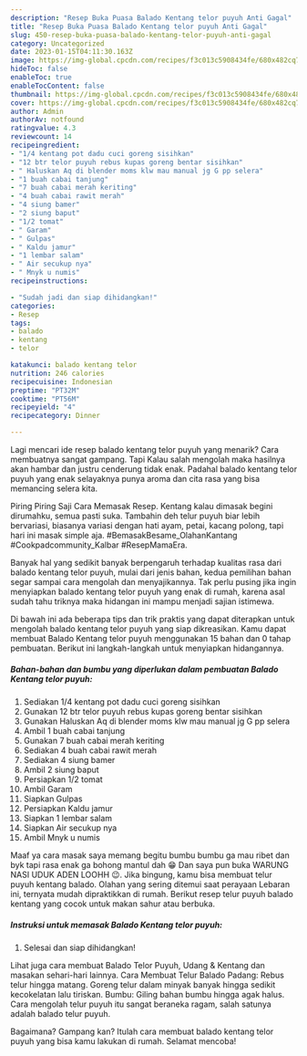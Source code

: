 ```yaml
---
description: "Resep Buka Puasa Balado Kentang telor puyuh Anti Gagal"
title: "Resep Buka Puasa Balado Kentang telor puyuh Anti Gagal"
slug: 450-resep-buka-puasa-balado-kentang-telor-puyuh-anti-gagal
category: Uncategorized
date: 2023-01-15T04:11:30.163Z
image: https://img-global.cpcdn.com/recipes/f3c013c5908434fe/680x482cq70/balado-kentang-telor-puyuh-foto-resep-utama.jpg
hideToc: false
enableToc: true
enableTocContent: false
thumbnail: https://img-global.cpcdn.com/recipes/f3c013c5908434fe/680x482cq70/balado-kentang-telor-puyuh-foto-resep-utama.jpg
cover: https://img-global.cpcdn.com/recipes/f3c013c5908434fe/680x482cq70/balado-kentang-telor-puyuh-foto-resep-utama.jpg
author: Admin
authorAv: notfound
ratingvalue: 4.3
reviewcount: 14
recipeingredient:
- "1/4 kentang pot dadu cuci goreng sisihkan"
- "12 btr telor puyuh rebus kupas goreng bentar sisihkan"
- " Haluskan Aq di blender moms klw mau manual jg G pp selera"
- "1 buah cabai tanjung"
- "7 buah cabai merah keriting"
- "4 buah cabai rawit merah"
- "4 siung bamer"
- "2 siung baput"
- "1/2 tomat"
- " Garam"
- " Gulpas"
- " Kaldu jamur"
- "1 lembar salam"
- " Air secukup nya"
- " Mnyk u numis"
recipeinstructions:

- "Sudah jadi dan siap dihidangkan!"
categories:
- Resep
tags:
- balado
- kentang
- telor

katakunci: balado kentang telor 
nutrition: 246 calories
recipecuisine: Indonesian
preptime: "PT32M"
cooktime: "PT56M"
recipeyield: "4"
recipecategory: Dinner

---
```



Lagi mencari ide resep balado kentang telor puyuh yang menarik? Cara membuatnya sangat gampang. Tapi Kalau salah mengolah maka hasilnya akan hambar dan justru cenderung tidak enak. Padahal balado kentang telor puyuh yang enak selayaknya punya aroma dan cita rasa yang bisa memancing selera kita.


Piring Piring Saji Cara Memasak Resep. Kentang kalau dimasak begini dirumahku, semua pasti suka. Tambahin deh telur puyuh biar lebih bervariasi, biasanya variasi dengan hati ayam, petai, kacang polong, tapi hari ini masak simple aja. #BemasakBesame_OlahanKantang #Cookpadcommunity_Kalbar #ResepMamaEra.

Banyak hal yang sedikit banyak berpengaruh terhadap kualitas rasa dari balado kentang telor puyuh, mulai dari jenis bahan, kedua pemilihan bahan segar sampai cara mengolah dan menyajikannya. Tak perlu pusing jika ingin menyiapkan balado kentang telor puyuh yang enak di rumah, karena asal sudah tahu triknya maka hidangan ini mampu menjadi sajian istimewa.


Di bawah ini ada beberapa tips dan trik praktis yang dapat diterapkan untuk mengolah balado kentang telor puyuh yang siap dikreasikan. Kamu dapat membuat Balado Kentang telor puyuh menggunakan 15 bahan dan 0 tahap pembuatan. Berikut ini langkah-langkah untuk menyiapkan hidangannya.

<!--inarticleads1-->

##### Bahan-bahan dan bumbu yang diperlukan dalam pembuatan Balado Kentang telor puyuh:

1. Sediakan 1/4 kentang pot dadu cuci goreng sisihkan
1. Gunakan 12 btr telor puyuh rebus kupas goreng bentar sisihkan
1. Gunakan  Haluskan Aq di blender moms klw mau manual jg G pp selera
1. Ambil 1 buah cabai tanjung
1. Gunakan 7 buah cabai merah keriting
1. Sediakan 4 buah cabai rawit merah
1. Sediakan 4 siung bamer
1. Ambil 2 siung baput
1. Persiapkan 1/2 tomat
1. Ambil  Garam
1. Siapkan  Gulpas
1. Persiapkan  Kaldu jamur
1. Siapkan 1 lembar salam
1. Siapkan  Air secukup nya
1. Ambil  Mnyk u numis


Maaf ya cara masak saya memang begitu bumbu bumbu ga mau ribet dan byk tapi rasa enak ga bohong mantul dah 😁 Dan saya pun buka WARUNG NASI UDUK ADEN LOOHH 😉. Jika bingung, kamu bisa membuat telur puyuh kentang balado. Olahan yang sering ditemui saat perayaan Lebaran ini, ternyata mudah dipraktikkan di rumah. Berikut resep telur puyuh balado kentang yang cocok untuk makan sahur atau berbuka. 

<!--inarticleads2-->

##### Instruksi untuk memasak Balado Kentang telor puyuh:


1. Selesai dan siap dihidangkan!

Lihat juga cara membuat Balado Telor Puyuh, Udang &amp; Kentang dan masakan sehari-hari lainnya. Cara Membuat Telur Balado Padang: Rebus telur hingga matang. Goreng telur dalam minyak banyak hingga sedikit kecokelatan lalu tiriskan. Bumbu: Giling bahan bumbu hingga agak halus. Cara mengolah telur puyuh itu sangat beraneka ragam, salah satunya adalah balado telur puyuh. 

Bagaimana? Gampang kan? Itulah cara membuat balado kentang telor puyuh yang bisa kamu lakukan di rumah. Selamat mencoba!
